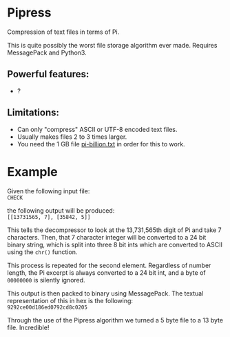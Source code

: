 # Pipress
Compression of text files in terms of Pi.

This is quite possibly the worst file storage algorithm ever made.
Requires MessagePack and Python3.

## Powerful features:
- ?

## Limitations:  
- Can only "compress" ASCII or UTF-8 encoded text files.
- Usually makes files 2 to 3 times larger.
- You need the 1 GB file [pi-billion.txt](https://stuff.mit.edu/afs/sipb/contrib/pi/pi-billion.txt) in order for this to work.

# Example

Given the following input file:  
`CHECK`

the following output will be produced:  
`[[13731565, 7], [35842, 5]]`

This tells the decompressor to look at the 13,731,565th digit of Pi and take 7 characters. Then, that 7 character integer will be converted to a 24 bit binary string, which is split into three 8 bit ints which are converted to ASCII using the `chr()` function.

This process is repeated for the second element. Regardless of number length, the Pi excerpt is always converted to a 24 bit int, and a byte of `00000000` is silently ignored.

This output is then packed to binary using MessagePack. The textual representation of this in hex is the following:  
`9292ce00d186ed0792cd8c0205`


Through the use of the Pipress algorithm we turned a 5 byte file to a 13 byte file. Incredible!
